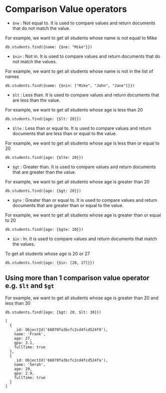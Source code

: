# Comparison Value operators

- `$ne` : Not equal to. It is used to compare values and return documents that do not match the value.

For example, we want to get all students whose name is not equal to Mike
````
db.students.find({name: {$ne: "Mike"}})
````

- `$nin` : Not in. It is used to compare values and return documents that do not match the values.

For example, we want to get all students whose name is not in the list of names
````
db.students.find({name: {$nin: ["Mike", "John", "Jane"]}})
````

- `$lt` : Less than. It is used to compare values and return documents that are less than the value.

For example, we want to get all students whose age is less than 20
````
db.students.find({age: {$lt: 20}})
````

- `$lte` : Less than or equal to. It is used to compare values and return documents that are less than or equal to the value.

For example, we want to get all students whose age is less than or equal to 20
````
db.students.find({age: {$lte: 20}})
````

- `$gt` : Greater than. It is used to compare values and return documents that are greater than the value.

For example, we want to get all students whose age is greater than 20
````
db.students.find({age: {$gt: 20}})
````

- `$gte` : Greater than or equal to. It is used to compare values and return documents that are greater than or equal to the value.

For example, we want to get all students whose age is greater than or equal to 20
````
db.students.find({age: {$gte: 20}})
````

- `$in` : In. It is used to compare values and return documents that match the values.

To get all students whose age is 20 or 27
````
db.students.find({age: {$in: [20, 27]}})
````


## Using more than 1 comparison value operator e.g. `$lt` and `$gt`
For example, we want to get all students whose age is greater than 20 and less than 30
````
db.students.find({age: {$gt: 20, $lt: 30}})

[
  {
    _id: ObjectId('66070fa3bcfc2cd4fcd524f9'),     
    name: 'Frank',
    age: 27,
    gpa: 3.1,
    fullTime: true
  },
  {
    _id: ObjectId('66070fa3bcfc2cd4fcd524fa'),     
    name: 'Serah',
    age: 29,
    gpa: 2.9,
    fullTime: true
  }
]
````